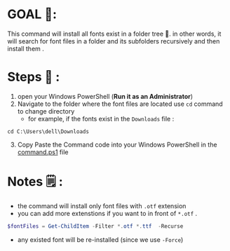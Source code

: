 
# GOAL 🎯: 


This command will install all fonts exist in a folder tree 📁. in other words,  it will search for font files  in a folder and its subfolders recursively and then install them .


# Steps 📓 :  
1. open your Windows PowerShell (**Run it as an Administrator**)
2. Navigate to the folder where the font files are located 
use `cd` command to change directory 
   - for example, if the fonts exist in the `Downloads` file : 
```shell
cd C:\Users\dell\Downloads
```
3. Copy Paste the Command code into your Windows PowerShell  in the [command.ps1](./command.ps1) file 

# Notes 🗒️ : 
- the command will install only font files with `.otf` extension 
- you can add more extenstions if you want to in front of `*.otf` .
```ps1
$fontFiles = Get-ChildItem -Filter *.otf *.ttf  -Recurse
```
- any existed font will be re-installed (since we use `-Force`)
